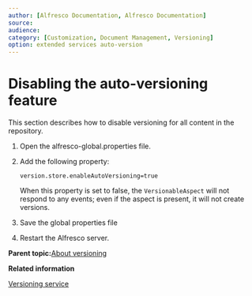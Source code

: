 ```yaml
---
author: [Alfresco Documentation, Alfresco Documentation]
source: 
audience: 
category: [Customization, Document Management, Versioning]
option: extended services auto-version
---
```


# Disabling the auto-versioning feature

This section describes how to disable versioning for all content in the repository.

1.  Open the alfresco-global.properties file.

2.  Add the following property:

    ```
    version.store.enableAutoVersioning=true 
    ```

    When this property is set to false, the `VersionableAspect` will not respond to any events; even if the aspect is present, it will not create versions.

3.  Save the global properties file

4.  Restart the Alfresco server.


**Parent topic:**[About versioning](../concepts/versioning.md)

**Related information**  


[Versioning service](../concepts/serv-version-about.md)

